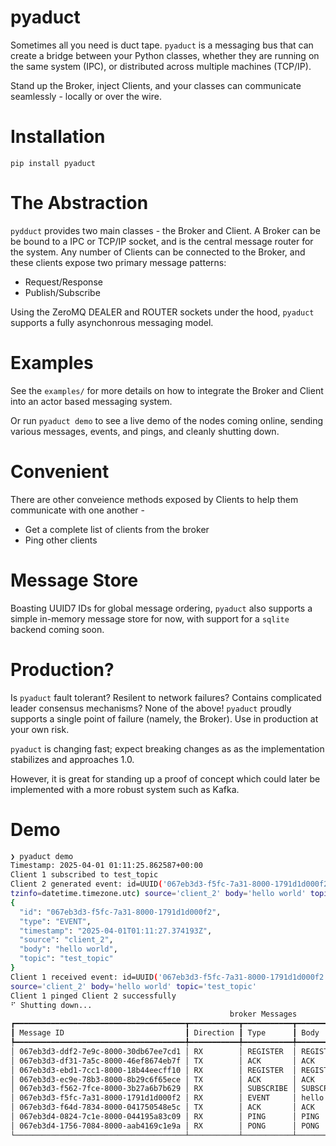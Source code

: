 # pyaduct

Sometimes all you need is duct tape. `pyaduct` is a messaging bus that 
can create a bridge between your Python classes, whether they are 
running on the same system (IPC), or distributed across multiple 
machines (TCP/IP).

Stand up the Broker, inject Clients, and your classes can communicate
seamlessly - locally or over the wire.

# Installation

`pip install pyaduct`

# The Abstraction

`pydduct` provides two main classes - the Broker and Client. A Broker can
be be bound to a IPC or TCP/IP socket, and is the central message router
for the system. Any number of Clients can be connected to the Broker,
and these clients expose two primary message patterns:

- Request/Response
- Publish/Subscribe

Using the ZeroMQ DEALER and ROUTER sockets under the hood, `pyaduct`
supports a fully asynchonrous messaging model.

# Examples

See the `examples/` for more details on how to integrate the Broker
and Client into an actor based messaging system.

Or run `pyaduct demo` to see a live demo of the nodes coming online,
sending various messages, events, and pings, and cleanly shutting down.

# Convenient

There are other conveience methods exposed by Clients to help them
communicate with one another -

- Get a complete list of clients from the broker
- Ping other clients

# Message Store

Boasting UUID7 IDs for global message ordering, `pyaduct` also supports
a simple in-memory message store for now, with support for a `sqlite`
backend coming soon.

# Production?

Is `pyaduct` fault tolerant? Resilent to network failures? Contains
complicated leader consensus mechanisms? None of the above! `pyaduct`
proudly supports a single point of failure (namely, the Broker). Use in
production at your own risk.

`pyaduct` is changing fast; expect breaking changes as as the
implementation stabilizes and approaches 1.0.

However, it is great for standing up a proof of concept which could
later be implemented with a more robust system such as Kafka.

# Demo

```bash
❯ pyaduct demo
Timestamp: 2025-04-01 01:11:25.862587+00:00
Client 1 subscribed to test_topic
Client 2 generated event: id=UUID('067eb3d3-f5fc-7a31-8000-1791d1d000f2') type=<MessageType.EVENT: 'EVENT'> timestamp=datetime.datetime(2025, 4, 1, 1, 11, 27, 374193,
tzinfo=datetime.timezone.utc) source='client_2' body='hello world' topic='test_topic'
{
  "id": "067eb3d3-f5fc-7a31-8000-1791d1d000f2",
  "type": "EVENT",
  "timestamp": "2025-04-01T01:11:27.374193Z",
  "source": "client_2",
  "body": "hello world",
  "topic": "test_topic"
}
Client 1 received event: id=UUID('067eb3d3-f5fc-7a31-8000-1791d1d000f2') type=<MessageType.EVENT: 'EVENT'> timestamp=datetime.datetime(2025, 4, 1, 1, 11, 27, 374193, tzinfo=TzInfo(UTC))
source='client_2' body='hello world' topic='test_topic'
Client 1 pinged Client 2 successfully
⠋ Shutting down...
                                                 broker Messages
┏━━━━━━━━━━━━━━━━━━━━━━━━━━━━━━━━━━━━━━┳━━━━━━━━━━━┳━━━━━━━━━━━┳━━━━━━━━━━━━━┳━━━━━━━━━━━━━━━━━━━━━━━━━━━━━━━━━━┓
┃ Message ID                           ┃ Direction ┃ Type      ┃ Body        ┃ Timestamp                        ┃
┡━━━━━━━━━━━━━━━━━━━━━━━━━━━━━━━━━━━━━━╇━━━━━━━━━━━╇━━━━━━━━━━━╇━━━━━━━━━━━━━╇━━━━━━━━━━━━━━━━━━━━━━━━━━━━━━━━━━┩
│ 067eb3d3-ddf2-7e9c-8000-30db67ee7cd1 │ RX        │ REGISTER  │ REGISTER    │ 2025-04-01 01:11:25.871870+00:00 │
│ 067eb3d3-df31-7a5c-8000-46ef8674eb7f │ TX        │ ACK       │ ACK         │ 2025-04-01 01:11:25.962198+00:00 │
│ 067eb3d3-ebd1-7cc1-8000-18b44eecff10 │ RX        │ REGISTER  │ REGISTER    │ 2025-04-01 01:11:26.739001+00:00 │
│ 067eb3d3-ec9e-78b3-8000-8b29c6f65ece │ TX        │ ACK       │ ACK         │ 2025-04-01 01:11:26.788720+00:00 │
│ 067eb3d3-f562-7fce-8000-3b27a6b7b629 │ RX        │ SUBSCRIBE │ SUBSCRIBE   │ 2025-04-01 01:11:27.336683+00:00 │
│ 067eb3d3-f5fc-7a31-8000-1791d1d000f2 │ RX        │ EVENT     │ hello world │ 2025-04-01 01:11:27.374193+00:00 │
│ 067eb3d3-f64d-7834-8000-041750548e5c │ TX        │ ACK       │ ACK         │ 2025-04-01 01:11:27.412569+00:00 │
│ 067eb3d4-0824-7c1e-8000-044195a83c09 │ RX        │ PING      │ PING        │ 2025-04-01 01:11:28.508987+00:00 │
│ 067eb3d4-1756-7084-8000-aab4169c1e9a │ RX        │ PONG      │ PONG        │ 2025-04-01 01:11:29.458518+00:00 │
└──────────────────────────────────────┴───────────┴───────────┴─────────────┴──────────────────────────────────┘
```
